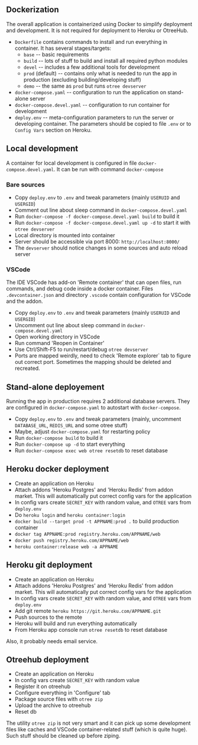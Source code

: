 ## Dockerization

The overall application is containerized using Docker to simplify deployment and development.
It is not required for deployment to Heroku or OtreeHub.

- `Dockerfile` contains commands to install and run everything in container.
  It has several stages/targets:
  - `base` -- basic requirements
  - `build` -- lots of stuff to build and install all required python modules
  - `devel` -- includes a few additional tools for development
  - `prod` (default) -- contains only what is needed to run the app in production (excluding building/developing stuff)
  - `demo` -- the same as `prod` but runs `otree devserver`
- `docker-compose.yaml` -- configuration to run the application on stand-alone server
- `docker-compose.devel.yaml` -- configuration to run container for development
- `deploy.env` -- meta-configuration parameters to run the server or developing container.
  The parameters should be copied to file `.env` or to `Config Vars` section on Heroku.


## Local development

A container for local development is configured in file `docker-compose.devel.yaml`.
It can be run with command `docker-compose`

### Bare sources

- Copy `deploy.env` to `.env` and tweak parameters (mainly `USERUID` and `USERGID`)
- Comment out line about sleep command in `docker-compose.devel.yaml`
- Run `docker-compose -f docker-compose.devel.yaml build` to build it
- Run `docker-compose -f docker-compose.devel.yaml up -d` to start it with `otree devserver`
- Local directory is mounted into container
- Server should be accessible via port 8000: `http://localhost:8000/`
- The `devserver` should notice changes in some sources and auto reload server

### VSCode

The IDE VSCode has add-on 'Remote container' that can open files, run commands, and debug code inside a docker container.
Files `.devcontainer.json` and directory `.vscode` contain configuration for VSCode and the addon.

- Copy `deploy.env` to `.env` and tweak parameters (mainly `USERUID` and `USERGID`)
- Uncomment out line about sleep command in `docker-compose.devel.yaml`
- Open working directory in VSCode
- Run command 'Reopen in Container'
- Use Ctrl/Shift-F5 to run/restart/debug `otree devserver`
- Ports are mapped weirdly, need to check 'Remote explorer` tab to figure out correct port. Sometimes the mapping should be deleted and recreated.

## Stand-alone deployement

Running the app in production requires 2 additional database servers.
They are configured in `docker-compose.yaml` to autostart with `docker-compose`.

- Copy `deploy.env` to `.env` and tweak parameters (mainly, uncomment `DATABASE_URL`, `REDIS_URL` and some otree stuff)
- Maybe, adjust `docker-compose.yaml` for restarting policy
- Run `docker-compose build` to build it
- Run `docker-compose up -d` to start everything
- Run `docker-compose exec web otree resetdb` to reset database

## Heroku docker deployment

- Create an application on Heroku
- Attach addons 'Heroku Postgres' and 'Heroku Redis' from addon market. This will automatically put correct config vars for the application
- In config vars create `SECRET_KEY` with random value, and `OTREE` vars from `deploy.env`
- Do `heroku login` and `heroku container:login`
- `docker build --target prod -t APPNAME:prod .` to build production container
- `docker tag APPNAME:prod registry.heroku.com/APPNAME/web`
- `docker push registry.heroku.com/APPNAME/web`
- `heroku container:release web -a APPNAME`

## Heroku git deployment

- Create an application on Heroku
- Attach addons 'Heroku Postgres' and 'Heroku Redis' from addon market. This will automatically put correct config vars for the application
- In config vars create `SECRET_KEY` with random value, and `OTREE` vars from `deploy.env`
- Add git remote `heroku https://git.heroku.com/APPNAME.git`
- Push sources to the remote
- Heroku will build and run everything automatically
- From Heroku app console run `otree resetdb` to reset database

Also, it probably needs email service.

## Otreehub deployment

- Create an application on Heroku
- In config vars create `SECRET_KEY` with random value
- Register it on otreehub
- Configure everything in 'Configure' tab
- Package source files with `otree zip`
- Upload the archive to otreehub
- Reset db

The utility `otree zip` is not very smart and it can pick up some development files like caches and VSCode container-related stuff (which is quite huge). Such stuff should be cleaned up before ziping.
